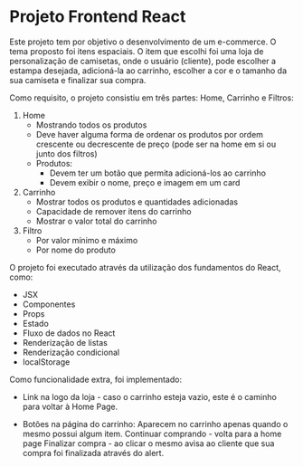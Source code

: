 # Projeto Frontend React

Este projeto tem por objetivo o desenvolvimento de um e-commerce. O tema proposto foi itens espaciais.
O item que escolhi foi uma loja de personalização de camisetas, onde o usuário (cliente), pode escolher a estampa desejada, adicioná-la ao carrinho, escolher a cor e o tamanho da sua camiseta e finalizar sua compra.

Como requisito, o projeto consistiu em três partes: Home, Carrinho e Filtros:

1. Home
    - Mostrando todos os produtos
    - Deve haver alguma forma de ordenar os produtos por ordem crescente ou decrescente de preço (pode ser na home em si ou junto dos filtros)
    - Produtos:
        - Devem ter um botão que permita adicioná-los ao carrinho
        - Devem exibir o nome, preço e imagem em um card
2. Carrinho
    - Mostrar todos os produtos e quantidades adicionadas
    - Capacidade de remover itens do carrinho
    - Mostrar o valor total do carrinho
3. Filtro
    - Por valor mínimo e máximo
    - Por nome do produto

O projeto foi executado através da utilização dos fundamentos do React, como:

- JSX
- Componentes
- Props
- Estado
- Fluxo de dados no React
- Renderização de listas
- Renderização condicional
- localStorage

Como funcionalidade extra, foi implementado:

- Link na logo da loja - caso o carrinho esteja vazio, este é o caminho para voltar à Home Page.

- Botões na página do carrinho: Aparecem no carrinho apenas quando o mesmo possui algum item.
Continuar comprando - volta para a home page
Finalizar compra - ao clicar o mesmo avisa ao cliente que sua compra foi finalizada através do alert.


